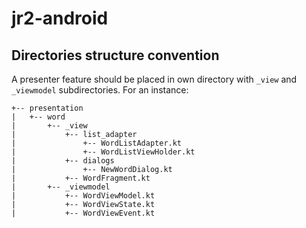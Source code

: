 # jr2-android

## Directories structure convention
A presenter feature should be placed in own directory with `_view` and `_viewmodel` subdirectories. For an instance:
```
+-- presentation
|   +-- word
|       +-- _view
|           +-- list_adapter
|               +-- WordListAdapter.kt
|               +-- WordListViewHolder.kt
|           +-- dialogs
|               +-- NewWordDialog.kt
|           +-- WordFragment.kt
|       +-- _viewmodel
|           +-- WordViewModel.kt
|           +-- WordViewState.kt
|           +-- WordViewEvent.kt
```